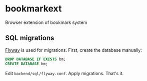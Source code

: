 # bookmarkext
Browser extension of bookmark system

## SQL migrations
[Flyway](https://flywaydb.org/) is used for migrations.
First, create the database manually:
```sql
DROP DATABASE IF EXISTS bm;
CREATE DATABASE bm;
```
Edit `backend/sql/flyway.conf`. Apply migrations. That's it.
